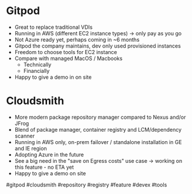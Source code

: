 # Gitpod
* Great to replace traditional VDIs
* Running in AWS (different EC2 instance types) -> only pay as you go
* Not Azure ready yet, perhaps coming in ~6 months
* Gitpod the company maintains, dev only used provisioned instances
* Freedom to choose tools for EC2 instance
* Compare with managed MacOS / Macbooks
	* Technically
	* Financially
* Happy to give a demo in on site

# Cloudsmith
* More modern package repository manager compared to Nexus and/or JFrog
* Blend of package manager, container registry and LCM/dependency scanner
* Running in AWS only, on-prem failover / standalone installation in GE and IE region
* Adopting Azure in the future
* See a big need in the "save on Egress costs" use case -> working on this feature - no ETA yet
* Happy to give a demo on site


#gitpod #cloudsmith #repository #registry #feature #devex #tools